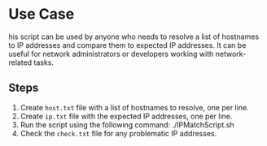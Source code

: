 # Use Case

his script can be used by anyone who needs to resolve a list of hostnames to IP addresses and compare them to expected IP addresses. It can be useful for network administrators or developers working with network-related tasks.

## Steps

1. Create `host.txt` file with a list of hostnames to resolve, one per line.
2. Create `ip.txt` file with the expected IP addresses, one per line.
3. Run the script using the following command:
./IPMatchScript.sh
4. Check the `check.txt` file for any problematic IP addresses.
